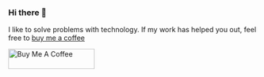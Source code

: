 ### Hi there 👋

I like to solve problems with technology. If my work has helped you out, feel free to [buy me a coffee](https://www.buymeacoffee.com/owretch)

<a href="https://www.buymeacoffee.com/owretch" target="_blank"><img src="https://cdn.buymeacoffee.com/buttons/default-orange.png" alt="Buy Me A Coffee" height="41" width="174"></a>
